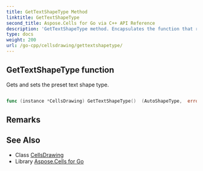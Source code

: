 ```yaml
---
title: GetTextShapeType Method 
linktitle: GetTextShapeType
second_title: Aspose.Cells for Go via C++ API Reference
description: 'GetTextShapeType method. Encapsulates the function that represents gettextshapetype in Go.'
type: docs
weight: 200
url: /go-cpp/cellsdrawing/gettextshapetype/
---
```


## GetTextShapeType function

Gets and sets the preset text shape type.

```go

func (instance *CellsDrawing) GetTextShapeType()  (AutoShapeType,  error) 

```

## Remarks


## See Also

* Class [CellsDrawing](../)
* Library [Aspose.Cells for Go](../../)
